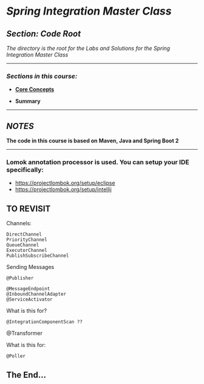 # *Spring Integration Master Class*

##  *Section: Code Root*

*The directory is the root for the Labs and Solutions for the Spring Integration Master Class*

---

### *Sections in this course:*

 - **[Core Concepts](https://github.com/mickknutson/spring_integration_course/tree/master/StudentWork/code/spring_integration_section_core/)**

- **Summary**

---


## *NOTES*


**The code in this course is based on Maven, Java and Spring Boot 2**

---

### Lomok annotation processor is used. You can setup your IDE specifically:
- https://projectlombok.org/setup/eclipse
- https://projectlombok.org/setup/intellij


## TO REVISIT


Channels:

    DirectChannel
    PriorityChannel
    QueueChannel
    ExecutorChannel
    PublishSubscribeChannel

Sending Messages

    @Publisher

    @MessageEndpoint
    @InboundChannelAdapter
    @ServiceActivator


What is this for?

    @IntegrationComponentScan ??

@Transformer

What is this for:

    @Poller





## The End...
